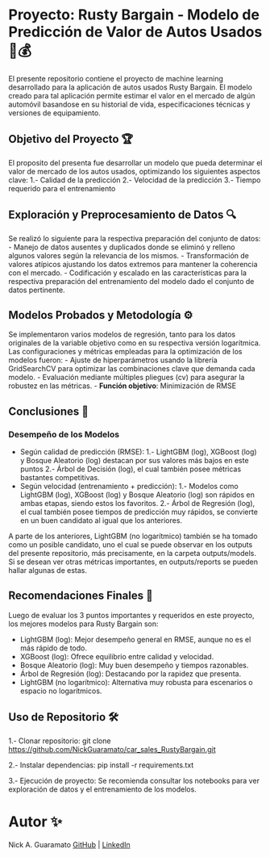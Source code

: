 # Proyecto: Rusty Bargain - Modelo de Predicción de Valor de Autos Usados 🚗💰

El presente repositorio contiene el proyecto de machine learning desarrollado para la aplicación de autos usados Rusty Bargain. El modelo creado para tal aplicación permite estimar el valor en el mercado de algún automóvil basandose en su historial de vida, especificaciones técnicas y versiones de equipamiento.

## Objetivo del Proyecto 🏆

El proposito del presenta fue desarrollar un modelo que pueda determinar el valor de mercado de los autos usados, optimizando los siguientes aspectos clave:
	1.- Calidad de la predicción
	2.- Velocidad de la predicción
	3.- Tiempo requerido para el entrenamiento

## Exploración y Preprocesamiento de Datos 🔍

Se realizó lo siguiente para la respectiva preparación del conjunto de datos:
	- Manejo de datos ausentes y duplicados donde se eliminó y relleno algunos valores según la relevancia de los mismos.
	- Transformación de valores atípicos ajustando los datos extremos para mantener la coherencia con el mercado.
	- Codificación y escalado en las características para la respectiva preparación del entrenamiento del modelo dado el conjunto de datos pertinente.

## Modelos Probados y Metodología ⚙️

Se implementaron varios modelos de regresión, tanto para los datos originales de la variable objetivo como en su respectiva versión logarítmica. Las configuraciones y métricas empleadas para la optimización de los modelos fueron:
	- Ajuste de hiperparámetros usando la librería GridSearchCV para optimizar las combinaciones clave que demanda cada modelo.
	- Evaluación mediante múltiples pliegues (cv) para asegurar la robustez en las métricas.
	- **Función objetivo**: Minimización de RMSE

## Conclusiones 🚀
### Desempeño de los Modelos
- Según calidad de predicción (RMSE):
	1.- LightGBM (log), XGBoost (log) y Bosque Aleatorio (log) destacan por sus valores más bajos en este puntos
	2.- Árbol de Decisión (log), el cual también posee métricas bastantes competitivas.
- Según velocidad (entrenamiento + predicción):
	1.- Modelos como LightGBM (log), XGBoost (log) y Bosque Aleatorio (log) son rápidos en ambas etapas, siendo estos los favoritos.
	2.- Árbol de Regresión (log), el cual también posee tiempos de predicción muy rápidos, se convierte en un buen candidato al igual que los anteriores.

A parte de los anteriores, LightGBM (no logarítmico) también se ha tomado como un posible candidato, uno el cual se puede observar en los outputs del presente repositorio, más precisamente, en la carpeta outputs/models. Si se desean ver otras métricas importantes, en outputs/reports se pueden hallar algunas de estas.

## Recomendaciones Finales 🏅

Luego de evaluar los 3 puntos importantes y requeridos en este proyecto, los mejores modelos para Rusty Bargain son:
- LightGBM (log): Mejor desempeño general en RMSE, aunque no es el más rápido de todo.
- XGBoost (log): Ofrece equilibrio entre calidad y velocidad.
- Bosque Aleatorio (log): Muy buen desempeño y tiempos razonables.
- Árbol de Regresión (log): Destacando por la rapidez que presenta.
- LightGBM (no logarítmico): Alternativa muy robusta para escenarios o espacio no logarítmicos.

## Uso de Repositorio 🛠️
1.- Clonar repositorio: git clone https://github.com/NickGuaramato/car_sales_RustyBargain.git

2.- Instalar dependencias: pip install -r requirements.txt

3.- Ejecución de proyecto: Se recomienda consultar los notebooks para ver exploración de datos y el entrenamiento de los modelos.

# Autor ✨
Nick A. Guaramato 
[GitHub](https://github.com/NickGuaramato) | [LinkedIn](https://www.linkedin.com/in/nick-a-guaramato)

